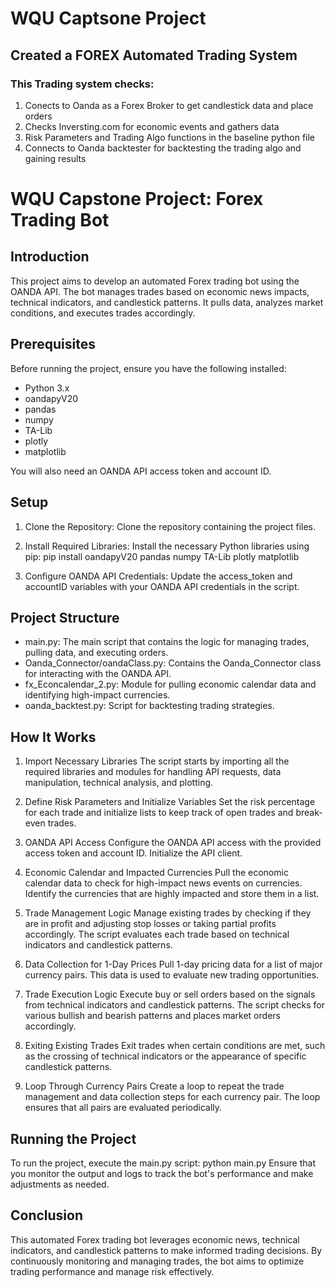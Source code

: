# WQU Captsone Project

## Created a FOREX Automated Trading System

### This Trading system checks:

1. Conects to Oanda as a Forex Broker to get candlestick data and place orders
2. Checks Inversting.com for economic events and gathers data
3. Risk Parameters and Trading Algo functions in the baseline python file
4. Connects to Oanda backtester for backtesting the trading algo and gaining results

# WQU Capstone Project: Forex Trading Bot

## Introduction
This project aims to develop an automated Forex trading bot using the OANDA API. The bot manages trades based on economic news impacts, technical indicators, and candlestick patterns. It pulls data, analyzes market conditions, and executes trades accordingly.

## Prerequisites
Before running the project, ensure you have the following installed:
- Python 3.x
- oandapyV20
- pandas
- numpy
- TA-Lib
- plotly
- matplotlib
  
You will also need an OANDA API access token and account ID.

## Setup
1. Clone the Repository:
Clone the repository containing the project files.

2. Install Required Libraries:
Install the necessary Python libraries using pip:
pip install oandapyV20 pandas numpy TA-Lib plotly matplotlib

3. Configure OANDA API Credentials:
Update the access_token and accountID variables with your OANDA API credentials in the script.

## Project Structure
- main.py: The main script that contains the logic for managing trades, pulling data, and executing orders.
- Oanda_Connector/oandaClass.py: Contains the Oanda_Connector class for interacting with the OANDA API.
- fx_Econcalendar_2.py: Module for pulling economic calendar data and identifying high-impact currencies.
- oanda_backtest.py: Script for backtesting trading strategies.
  
## How It Works
1. Import Necessary Libraries
The script starts by importing all the required libraries and modules for handling API requests, data manipulation, technical analysis, and plotting.

2. Define Risk Parameters and Initialize Variables
Set the risk percentage for each trade and initialize lists to keep track of open trades and break-even trades.

3. OANDA API Access
Configure the OANDA API access with the provided access token and account ID. Initialize the API client.

4. Economic Calendar and Impacted Currencies
Pull the economic calendar data to check for high-impact news events on currencies. Identify the currencies that are highly impacted and store them in a list.

5. Trade Management Logic
Manage existing trades by checking if they are in profit and adjusting stop losses or taking partial profits accordingly. The script evaluates each trade based on technical indicators and candlestick patterns.

6. Data Collection for 1-Day Prices
Pull 1-day pricing data for a list of major currency pairs. This data is used to evaluate new trading opportunities.

7. Trade Execution Logic
Execute buy or sell orders based on the signals from technical indicators and candlestick patterns. The script checks for various bullish and bearish patterns and places market orders accordingly.

8. Exiting Existing Trades
Exit trades when certain conditions are met, such as the crossing of technical indicators or the appearance of specific candlestick patterns.

9. Loop Through Currency Pairs
Create a loop to repeat the trade management and data collection steps for each currency pair. The loop ensures that all pairs are evaluated periodically.

## Running the Project
To run the project, execute the main.py script:
python main.py
Ensure that you monitor the output and logs to track the bot's performance and make adjustments as needed.

## Conclusion
This automated Forex trading bot leverages economic news, technical indicators, and candlestick patterns to make informed trading decisions. By continuously monitoring and managing trades, the bot aims to optimize trading performance and manage risk effectively.
